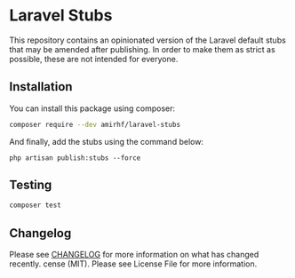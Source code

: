 # Laravel Stubs
This repository contains an opinionated version of the Laravel default stubs that may be amended after publishing. In order to make them as strict as possible, these are not intended for everyone.

## Installation

You can install this package using composer:

```bash
composer require --dev amirhf/laravel-stubs
```
And finally, add the stubs using the command below:
```
php artisan publish:stubs --force
```
## Testing

```bash
composer test
```

## Changelog

Please see [CHANGELOG](CHANGELOG.md) for more information on what has changed recently.
cense (MIT). Please see License File for more information.